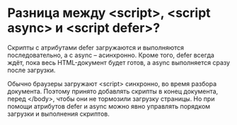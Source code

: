 # Разница между &lt;script&gt;, &lt;script async&gt; и &lt;script defer&gt;?

Скрипты с атрибутами defer загружаются и выполняются последовательно, а с async – асинхронно. Кроме того, defer всегда ждёт, пока весь HTML-документ будет готов, а async выполняется сразу после загрузки.

Обычно браузеры загружают &lt;script&gt; синхронно, во время разбора документа. Поэтому принято добавлять скрипты в конец документа, перед &lt;/body&gt;, чтобы они не тормозили загрузку страницы. Но при помощи атрибутов defer и async можно явно управлять порядком загрузки и выполнения скриптов.
